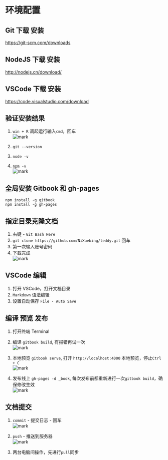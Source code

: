 # 环境配置

## Git 下载 安装
https://git-scm.com/downloads

## NodeJS 下载 安装
http://nodejs.cn/download/

## VSCode 下载 安装
https://code.visualstudio.com/download


## 验证安装结果
1. `win + R` 调起运行输入`cmd`，回车  
![mark](http://pic-cloud.ice-leaf.top/pic-cloud/20190328/fsHT2oO0gCvx.png?imageslim)

2. `git --version`   
3. `node -v`  
4. `npm -v`  
![mark](http://pic-cloud.ice-leaf.top/pic-cloud/20190328/jlJzFera5M6Q.png?imageslim)

## 全局安装 Gitbook 和 gh-pages
```
npm install -g gitbook
npm install -g gh-pages
```

## 指定目录克隆文档
1. 右键 - `Git Bash Here`
2. `git clone https://github.com/NiXuebing/teddy.git` 回车
3. 第一次输入账号密码
4. 下载完成  
![mark](http://pic-cloud.ice-leaf.top/pic-cloud/20190328/vJWdCDsSx7eX.png?imageslim)

## VSCode 编辑
1. 打开 VSCode，打开文档目录
2. `Markdown` 语法编辑
3. 设置自动保存 `File - Auto Save`

## 编译 预览 发布
1. 打开终端 Terminal 
2. 编译 `gitbook build`, 有报错再试一次  
![mark](http://pic-cloud.ice-leaf.top/pic-cloud/20190328/uos7KnnsrAvc.png?imageslim)

3. 本地预览 `gitbook serve`, 打开 `http://localhost:4000` 本地预览，停止`Ctrl + C`  
![mark](http://pic-cloud.ice-leaf.top/pic-cloud/20190328/axFeRCy6GNQb.png?imageslim)

4. 发布线上 `gh-pages -d _book`, 每次发布前都重新进行一次`gitbook build`，确保修改生效  
![mark](http://pic-cloud.ice-leaf.top/pic-cloud/20190328/cBY41Ff1YARs.png?imageslim)

## 文档提交
1. `commit` - 提交日志 - 回车  
![mark](http://pic-cloud.ice-leaf.top/pic-cloud/20190328/yLmGiB3U5IuK.png?imageslim)

2. `push` - 推送到服务器  
![mark](http://pic-cloud.ice-leaf.top/pic-cloud/20190328/yyHenSjDR4nV.png?imageslim)

3. 两台电脑间操作，先进行`pull`同步
